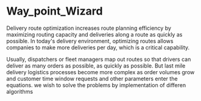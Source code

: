 # Way_point_Wizard
Delivery route optimization increases route planning efficiency by maximizing routing capacity and deliveries along a route as quickly as possible. In today's delivery environment, optimizing routes allows companies to make more deliveries per day, which is a critical capability.

Usually, dispatchers or fleet managers map out routes so that drivers can deliver as many orders as possible, as quickly as possible. But last mile delivery logistics processes become more complex as order volumes grow and customer time window requests and other parameters enter the equations. 
we wish to solve the problems by implementation of differen algorithms
